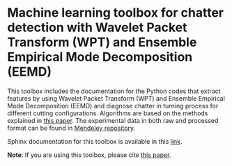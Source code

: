 # Machine learning toolbox for chatter detection with Wavelet Packet Transform (WPT) and Ensemble Empirical Mode Decomposition (EEMD) 
This toolbox includes the documentation for the Python codes that extract features by using Wavelet Packet Transform (WPT) and Ensemble Empirical Mode Decomposition (EEMD) and diagnose chatter in turning process for different cutting configurations. 
Algorithms are based on the methods explained in [this paper](https://www.sciencedirect.com/science/article/pii/S1755581719300690?via%3Dihub). 
The experimental data in both raw and processed format can be found in [Mendeley repository](https://data.mendeley.com/datasets/hvm4wh3jzx/1).

Sphinx documentation for this toolbox is available in this [link](http://firaskhasawneh.com/assets/repo_docs/ML_WPT_EEMD_doc/index.html). 

**Note**: If you are using this toolbox, please cite [this paper](https://www.sciencedirect.com/science/article/pii/S1755581719300690?via%3Dihub).

